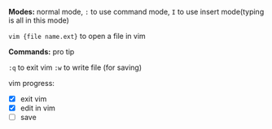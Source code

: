**Modes:** normal mode, `:` to use command mode, `I` to use insert mode(typing is all in this mode)

`vim {file name.ext}` to open a file in vim

**Commands:**
pro tip

`:q` to exit vim
`:w` to write file (for saving)

vim progress:
- [x] exit vim
- [x] edit in vim
- [ ] save 